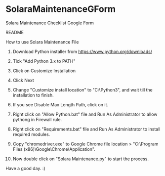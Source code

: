 # SolaraMaintenanceGForm
Solara Maintenance Checklist Google Form

README

How to use Solara Maintenance File

1. Download Python installer from https://www.python.org/downloads/

2. Tick "Add Python 3.x to PATH"

3. Click on Customize Installation

4. Click Next

5. Change "Customize install location" to "C:\Python3\", and wait till the installation to finish.

6. If you see Disable Max Length Path, click on it.

7. Right click on "Allow Python.bat" file and Run As Administrator to allow pythong in Firewall rule.

8. Right click on "Requirements.bat" file and Run As Administrator to install required modules.

9. Copy "chromedriver.exe" to Google Chrome file location > "C:\Program Files (x86)\Google\Chrome\Application\".

10. Now double click on "Solara Maintenance.py" to start the process.

Have a good day. :)

